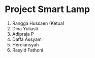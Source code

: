 # Project Smart Lamp # 
1. Rangga Hussaen (Ketua)
2. Dina Yuliasti
3. Adipraja P
4. Daffa Assyam
5. Herdiansyah
6. Rasyid Fathoni

